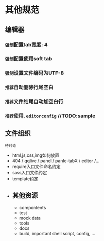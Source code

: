 其他规范
=====

## 编辑器

### `强制`配置tab宽度: 4
### `强制`配置使用soft tab
### `强制`设置文件编码为UTF-8
### `推荐`自动删除行尾空白
### `推荐`文件结尾自动加空白行

### `推荐`使用`.editorconfig` //TODO:sample

## 文件组织
`待讨论`
 
 - html,js,css,img如何放置
 - 404 / qqlive / panel / panle-tabX / editor /...
 - require入口文件命名约定
 - sass入口文件约定
 - template约定
 - 其他资源
    - 
    - compontents
    - test
    - mock data
    - tools
    - docs
    - build, important shell script, config, ...



